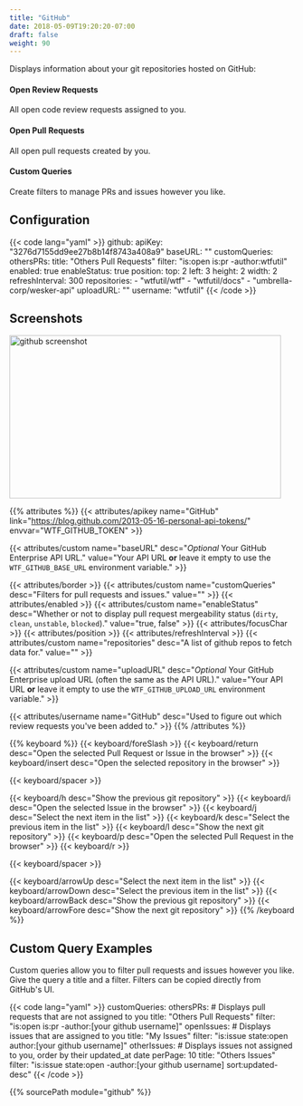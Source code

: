 ```yaml
---
title: "GitHub"
date: 2018-05-09T19:20:20-07:00
draft: false
weight: 90
---
```


Displays information about your git repositories hosted on GitHub:

#### Open Review Requests

All open code review requests assigned to you.

#### Open Pull Requests

All open pull requests created by you.

#### Custom Queries

Create filters to manage PRs and issues however you like.

## Configuration

{{< code lang="yaml" >}}
github:
  apiKey: "3276d7155dd9ee27b8b14f8743a408a9"
  baseURL: ""
  customQueries:
    othersPRs:
      title: "Others Pull Requests"
      filter: "is:open is:pr -author:wtfutil"
  enabled: true
  enableStatus: true
  position:
    top: 2
    left: 3
    height: 2
    width: 2
  refreshInterval: 300
  repositories:
    - "wtfutil/wtf"
    - "wtfutil/docs"
    - "umbrella-corp/wesker-api"
  uploadURL: ""
  username: "wtfutil"
{{< /code >}}

## Screenshots

<img class="screenshot" src="/imgs/modules/github.png" width="480" height="288" alt="github screenshot" />

{{% attributes %}}
  {{< attributes/apikey name="GitHub" link="https://blog.github.com/2013-05-16-personal-api-tokens/" envvar="WTF_GITHUB_TOKEN" >}}

  {{< attributes/custom name="baseURL" desc="_Optional_ Your GitHub Enterprise API URL." value="Your API URL **or** leave it empty to use the `WTF_GITHUB_BASE_URL` environment variable." >}}

  {{< attributes/border >}}
  {{< attributes/custom name="customQueries" desc="Filters for pull requests and issues." value="" >}}
  {{< attributes/enabled >}}
  {{< attributes/custom name="enableStatus" desc="Whether or not to display pull request mergeability status (`dirty`, `clean`, `unstable`, `blocked`)." value="true, false" >}}
  {{< attributes/focusChar >}}
  {{< attributes/position >}}
  {{< attributes/refreshInterval >}}
  {{< attributes/custom name="repositories" desc="A list of github repos to fetch data for." value="" >}}

  {{< attributes/custom name="uploadURL" desc="_Optional_ Your GitHub Enterprise upload URL (often the same as the API URL)." value="Your API URL **or** leave it empty to use the `WTF_GITHUB_UPLOAD_URL` environment variable." >}}

  {{< attributes/username name="GitHub" desc="Used to figure out which review requests you've been added to." >}}
{{% /attributes %}}

{{% keyboard %}}
  {{< keyboard/foreSlash >}}
  {{< keyboard/return desc="Open the selected Pull Request or Issue in the browser" >}}
  {{< keyboard/insert desc="Open the selected repository in the browser" >}}

  {{< keyboard/spacer >}}

  {{< keyboard/h desc="Show the previous git repository" >}}
  {{< keyboard/i desc="Open the selected Issue in the browser" >}}
  {{< keyboard/j desc="Select the next item in the list" >}}
  {{< keyboard/k desc="Select the previous item in the list" >}}
  {{< keyboard/l desc="Show the next git repository" >}}
  {{< keyboard/p desc="Open the selected Pull Request in the browser" >}}
  {{< keyboard/r >}}

  {{< keyboard/spacer >}}

  {{< keyboard/arrowUp desc="Select the next item in the list" >}}
  {{< keyboard/arrowDown desc="Select the previous item in the list" >}}
  {{< keyboard/arrowBack desc="Show the previous git repository" >}}
  {{< keyboard/arrowFore desc="Show the next git repository" >}}
{{% /keyboard %}}

## Custom Query Examples

Custom queries allow you to filter pull requests and issues however you like. Give the query a 
title and a filter. Filters can be copied directly from GitHub's UI.

{{< code lang="yaml" >}}
customQueries:
  othersPRs:
    # Displays pull requests that are not assigned to you
    title: "Others Pull Requests"
    filter: "is:open is:pr -author:[your github username]"
  openIssues:
    # Displays issues that are assigned to you
    title: "My Issues"
    filter: "is:issue state:open author:[your github username]"
  otherIssues:
    # Displays issues not assigned to you, order by their updated_at date
    perPage: 10
    title: "Others Issues"
    filter: "is:issue state:open -author:[your github username] sort:updated-desc"
{{< /code >}}

{{% sourcePath module="github" %}}
